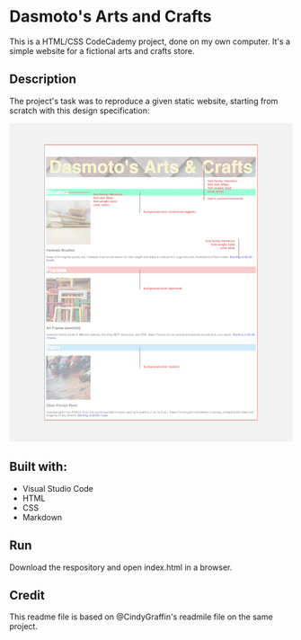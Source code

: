 # Dasmoto's Arts and Crafts

This is a HTML/CSS CodeCademy project, done on my own computer. It's a simple website for a fictional arts and crafts store.


## Description

The project's task was to reproduce a given static website, starting from scratch with this design specification:


![project redline](./img/design-spec.jpeg)

## Built with:

* Visual Studio Code
* HTML
* CSS
* Markdown

## Run

Download the respository and open index.html in a browser. 

## Credit

This readme file is based on @CindyGraffin's readmile file on the same project.